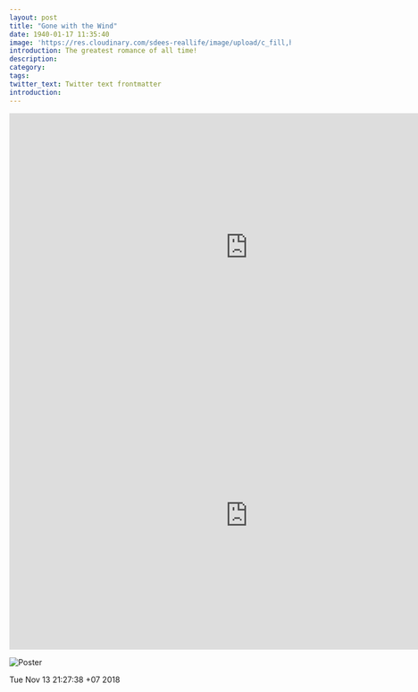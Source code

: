 ```yaml
---
layout: post
title: "Gone with the Wind"
date: 1940-01-17 11:35:40
image: 'https://res.cloudinary.com/sdees-reallife/image/upload/c_fill,h_315,w_600/v1541673909/gone-with-the-wind-movie.jpg'
introduction: The greatest romance of all time!
description:
category:
tags:
twitter_text: Twitter text frontmatter
introduction:
---
```

<iframe width="853" height="480" src="https://www.youtube.com/embed/WvXya1E1PSg" frameborder="0" allow="accelerometer; autoplay; encrypted-media; gyroscope; picture-in-picture" allowfullscreen></iframe>

<iframe width="853" height="480" src="https://www.youtube.com/embed/IFMvLgthlrg" frameborder="0" allow="accelerometer; autoplay; encrypted-media; gyroscope; picture-in-picture" allowfullscreen></iframe>

![Poster](https://res.cloudinary.com/sdees-reallife/image/upload/v1541672765/gone-with-wind.jpg)

Tue Nov 13 21:27:38 +07 2018
